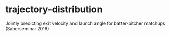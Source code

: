# trajectory-distribution
Jointly predicting exit velocity and launch angle for batter-pitcher matchups (Saberseminar 2016)
